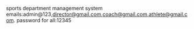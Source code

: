 sports department management system
emails:admin@123,director@gmail.com,coach@gmail.com,athlete@gmail.com.
password for all:12345
